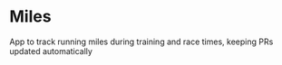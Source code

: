# Miles
App to track running miles during training and race times, keeping PRs updated automatically
